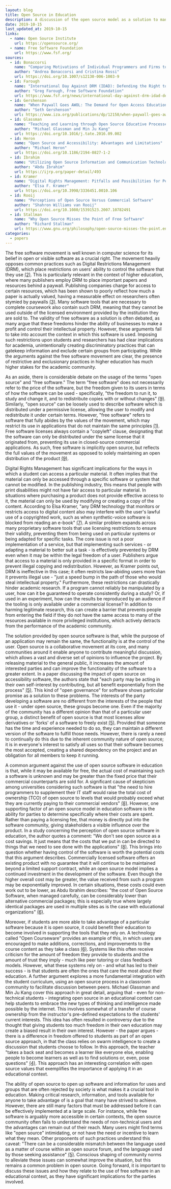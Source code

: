```yaml
---
layout: blog
title: Open Source in Education
description: A discussion of the open source model as a solution to many issues in higher education.
date: 2019-10-15
last_updated_at: 2019-10-15
links:
  - name: Open Source Institute
    url: https://opensource.org/
  - name: Free Software Foundation
    url: https://www.fsf.org/
sources:
  - id: Bonaccorsi
    name: "Comparing Motivations of Individual Programmers and Firms to Take Part in the Open Source Movement: From Community to Business"
    author: "Andrea Bonaccorsi and Cristina Rossi"
    url: https://doi.org/10.1007/s12130-006-1003-9
  - id: Farough
    name: "International Day Against DRM (IDAD): Defending the Right to Read on Oct. 12"
    author: "Greg Farough, Free Software Foundation"
    url: https://www.fsf.org/news/international-day-against-drm-idad-defending-the-right-to-read-on-oct-12
  - id: Gershenson
    name: "When Paywall Goes AWOL: The Demand for Open Access Education Research"
    author: "Seth Gershenson"
    url: https://www.iza.org/publications/dp/12158/when-paywall-goes-awol-the-demand-for-open-access-education-research
  - id: Glassman
    name: "Teaching and Learning through Open Source Educative Processes"
    author: "Michael Glassman and Min Ju Kang"
    url: https://doi.org/10.1016/j.tate.2016.09.002
  - id: Heron
    name: "Open Source and Accessibility: Advantages and Limitations"
    author: "Michael Heron"
    url: https://doi.org/10.1186/2194-0827-1-2
  - id: Ibrahim
    name: "Utilizing Open Source Information and Communication Technology (ICT) in Tertiary Institutions in Nigeria"
    author: "Abdu Ibrahim"
    url: https://ijrp.org/paper-detail/493
  - id: Kramer
    name: "Digital Rights Management: Pitfalls and Possibilities for People with Disabilities"
    author: "Elsa F. Kramer"
    url: https://doi.org/10.3998/3336451.0010.106
  - id: Rooij
    name: "Perceptions of Open Source Versus Commercial Software"
    author: "Shahron Williams van Rooij"
    url: https://doi.org/10.1080/15391523.2007.10782491
  - id: Stallman
    name: "Why Open Source Misses the Point of Free Software"
    author: "Richard Stallman"
    url: https://www.gnu.org/philosophy/open-source-misses-the-point.en.html
categories:
  - papers
---
```


The free software movement is well known in computer science for its belief in
open or visible software as a crucial right. The movement heavily opposes common
practices such as Digital Restrictions Management (DRM), which place
restrictions on users' ability to control the software that they use
[(2)](#Farough). This is particularly relevant in the context of higher
education, where many publishers employ DRM to place important papers and
resources behind a paywall. Publishing companies charge for access to certain
resources, which has been shown to poorly reflect how much a paper is actually
valued, having a measurable effect on researchers often stymied by paywalls
[(3)](#Gershenson). Many software tools that are necessary to complete
coursework also contain such DRM, meaning that they cannot be used outside of
the licensed environment provided by the institution they are sold to. The
validity of free software as a solution is often debated, as many argue that
these freedoms hinder the ability of businesses to make a profit and control
their intellectual property. However, these arguments fail to take into account
the context in which this software is used. Imposing such restrictions upon
students and researchers has had clear implications for academia,
unintentionally creating discriminatory practices that can gatekeep information
and exclude certain groups from participating. While the arguments against the
free software movement are clear, the presence of restrictive and exclusionary
practices in higher education has much higher stakes for the academic community.

As an aside, there is considerable debate on the usage of the terms "open
source" and "free software." The term "free software" does not necessarily refer
to the price of the software, but the freedom given to its users in terms of how
the software can be used - specifically, "the freedom to run it, to study and
change it, and to redistribute copies with or without changes" [(9)](#Stallman).
Similarly, "open source" can be loosely used to describe software which is
distributed under a permissive license, allowing the user to modify and
redistribute it under certain terms. However, "free software" refers to software
that fully abides by the values of the movement, which may restrict its use in
applications that do not maintain the same principles [(1)](#Bonaccorsi). Free
software licenses always contain a "copyleft" clause, designating that the
software can only be distributed under the same license that it originated from,
preventing its use in closed-source commercial applications. As such, free
software is implicitly open source, but reflects the full values of the movement
as opposed to solely maintaining an open distribution of the product
[(9)](#Stallman).

Digital Rights Management has significant implications for the ways in which a
student can access a particular material. It often implies that the material can
only be accessed through a specific software or system that cannot be modified.
In the publishing industry, this means that people with print disabilities might
not have fair access to particular material. In situations where purchasing a
product does not provide effective access to it, the material can only be used
by modifying or creating a copy of the content. According to Elsa Kramer, "any
DRM technology that monitors or restricts access to digital content also may
interfere with the user's lawful use of a copyrighted work, such as when
synthetic-voice software is blocked from reading an e-book" [(7)](#Kramer). A
similar problem expands across many proprietary software tools that use
licensing restrictions to ensure their validity, preventing them from being used
on particular systems or being adapted for specific tasks. The core issue is not
a poor implementation of a service, but that implementing such services - or
adapting a material to better suit a task - is effectively prevented by DRM even
when it may be within the legal freedom of a user. Publishers argue that access
to a material is only provided in a specific format in order to prevent illegal
copying and redistribution. However, as Kramer points out, DRM is ineffective in
this case; it often restricts law-abiding users more than it prevents illegal
use - "just a speed bump in the path of those who would steal intellectual
property." Furthermore, these restrictions can drastically hinder academic
research. If a program cannot reliably be manipulated by a user, how can it be
guaranteed to operate consistently during a study? Or, if used in an experiment,
how can the results be reproduced by an audience if the tooling is only
available under a commercial license? In addition to harming legitimate
research, this can create a barrier that prevents people from entering the field
if they do not have the same access to many of the resources available in more
privileged institutions, which actively detracts from the performance of the
academic community.

The solution provided by open source software is that, while the purpose of an
application may remain the same, the functionality is at the control of the
user. Open source is a collaborative movement at its core, and many communities
around it enable anyone to contribute meaningful discussion, which allows a vast
and diverse set of opinions to influence the project. By releasing material to
the general public, it increases the amount of interested parties and can
improve the functionality of the software to a greater extent. In a paper
discussing the impact of open source on accessibility software, the authors
state that "each party may be acting in their own self-interest by contributing,
but all benefit exponentially from the process" [(5)](#Heron). This kind of
"open governance" for software shows particular promise as a solution to these
problems. The interests of the party developing a software are no different from
the interests of the people that use it - under open source, these groups become
one. Even if the majority of the community has a different opinion than that of
a particular user group, a distinct benefit of open source is that most licenses
allow derivatives or 'forks' of a software to freely exist [(5)](#Heron).
Provided that someone has the time and experience needed to do so, they can
maintain a different version of the software to fulfill those needs. However,
there is rarely a need to continually do this due to the inherent community
nature of open source; it is in everyone's interest to satisfy all uses so that
their software becomes the most accepted, creating a shared dependency on the
project and an obligation for all members to keep it running.

A common argument against the use of open source software in education is that,
while it may be available for free, the actual cost of maintaining such a
software is unknown and may be greater than the fixed price that their
commercial counterparts are sold for. A significant cause of skepticism among
universities considering such software is that "the need to hire programmers to
supplement their IT staff would raise the total cost of ownership (TCO) of open
source to levels that would probably exceed what they are currently paying to
their commercial vendors" [(8)](#Rooij). However, one supporting factor of an
open source model in education software is the ability for parties to determine
specifically where their costs are spent. Rather than paying a licensing fee,
that money is directly put into the software community, giving stakeholders a
visible influence over the product. In a study concerning the perception of open
source software in education, the author quotes a comment: "We don't see open
source as a cost savings. It just means that the costs that we put in can be
directed to things that we need to see done with the applications"
[(8)](#Rooij). This brings into question whether having control of the software
is worth the potential costs that this argument describes. Commercially licensed
software offers an existing product with no guarantee that it will continue to
be maintained beyond a limited support contract, while an open source model
implies a continued investment in the development of the software. Even though
the higher overall cost may be greater, the value received from such a program
may be exponentially improved. In certain situations, these costs could even
work out to be lower, as Abdu Ibrahim describes: "the cost of Open Source
Software, when managed carefully, can be considerably lower than alternative
commercial packages; this is especially true where largely identical packages
are used in multiple sites as is the case with educational organizations"
[(6)](#Ibrahim).

Moreover, if students are more able to take advantage of a particular software
because it is open source, it could benefit their education to become involved
in supporting the tools that they rely on. A technology called "Open Courseware"
provides an example of this, in which users are encouraged to make additions,
corrections, and improvements to the course content as they take a class
[(6)](#Ibrahim). Systems like this often receive criticism for the amount of
freedom they provide to students and the amount of trust they imply - much like
peer tutoring or class feedback models. However, what these systems rely on -
and what has led to their success - is that students are often the ones that
care the most about their education. A further argument explores a more
fundamental integration with the student curriculum, using an open source
process in a classroom community to facilitate discussion between peers. Michael
Glassman and Min Ju Kang cover this approach in great detail, arguing that -
even for non-technical students - integrating open source in an educational
context can help students to embrace the new types of thinking and intelligence
made possible by the internet. This involves somewhat of a transfer of course
ownership from the instructor's pre-defined expectations to the students'
current interests. This idea has often resulted in controversy due to the
thought that giving students too much freedom in their own education may create
a biased result in their own interest. However - the paper argues - there is a
difference in freedom offered to students as part of an open source approach, in
that the class relies on swarm intelligence to create a discussion that students
choose to follow. In this approach, the teacher "takes a back seat and becomes a
learner like everyone else, enabling people to become learners as well as to
find solutions or, even, pose questions" [(4)](#Glassman). This approach has an
interesting correlation with open source values that exemplifies the importance
of applying it in an educational context.

The ability of open source to open up software and information for uses and
groups that are often rejected by society is what makes it a crucial tool in
education. Making critical research, information, and tools available for anyone
to take advantage of is a goal that many have strived to achieve. However, there
are still many factors that must be addressed before it can be effectively
implemented at a large scale. For instance, while free software is arguably more
accessible in certain contexts, the open source community often fails to
understand the needs of non-technical users and the advantages can remain out of
their reach. Many users might find terms like "open source" intimidating, or not
have the need or incentive to learn what they mean. Other proponents of such
practices understand this caveat: "There can be a considerable mismatch between
the language used as a matter of course within an open source forum, and the
language used by those seeking assistance" [(5)](#Heron). Conscious shaping of
community norms to alleviate these issues can somewhat improve the situation,
but this remains a common problem in open source. Going forward, it is important
to discuss these issues and how they relate to the use of free software in an
educational context, as they have significant implications for the parties
involved.
